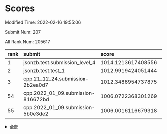 # Scores

Modified Time: 2022-02-16 19:55:06

Submit Num: 207

All Rank Num: 205617

| rank |               submit               |       score        |       sigma        | pk_num |
| :--- | :--------------------------------- | :----------------- | :----------------- | :----- |
| 1    | jsonzb.test.submission_level_4     | 1014.1213617408556 | 0.825298947834098  | 3974   |
| 2    | jsonzb.test.test_1                 | 1012.9919424051444 | 0.8286812259655898 | 3968   |
| 3    | cpp.21_12_24.submission-2b2ea0d7   | 1012.3486954737875 | 0.7948436954109875 | 3973   |
| 54   | cpp.2022_01_09.submission-816672bd | 1006.0722368301269 | 0.720873919259863  | 3971   |
| 55   | cpp.2022_01_09.submission-5b0e3de2 | 1006.0016116679318 | 0.7575405322657011 | 3973   |


<details>
<summary>全部</summary>

| rank |                 submit                 |       score        |       sigma        | pk_num |
| :--- | :------------------------------------- | :----------------- | :----------------- | :----- |
| 1    | jsonzb.test.submission_level_4         | 1014.1213617408556 | 0.825298947834098  | 3974   |
| 2    | jsonzb.test.test_1                     | 1012.9919424051444 | 0.8286812259655898 | 3968   |
| 3    | cpp.21_12_24.submission-2b2ea0d7       | 1012.3486954737875 | 0.7948436954109875 | 3973   |
| 4    | gobigger.level_3.submission_level_3_43 | 1011.4712683567536 | 0.7757523114837521 | 3974   |
| 5    | gobigger.level_3.submission_level_3_49 | 1011.3319671080662 | 0.7901267956996504 | 3978   |
| 6    | gobigger.level_3.submission_level_3_46 | 1011.3079043619352 | 0.7847411613726937 | 3972   |
| 7    | gobigger.level_3.submission_level_3_16 | 1011.2708662696966 | 0.7585628099690244 | 3974   |
| 8    | gobigger.level_3.submission_level_3_18 | 1011.092993718435  | 0.7627640102548852 | 3977   |
| 9    | gobigger.level_3.submission_level_3_8  | 1010.7938772474242 | 0.761940658096493  | 3976   |
| 10   | gobigger.level_3.submission_level_3_20 | 1010.6563132658083 | 0.7701536543049003 | 3976   |
| 11   | gobigger.level_3.submission_level_3_28 | 1010.6410662258015 | 0.7642737699553857 | 3974   |
| 12   | gobigger.level_3.submission_level_3_3  | 1010.5767627162102 | 0.7691756658692159 | 3969   |
| 13   | gobigger.level_3.submission_level_3_24 | 1010.5214238276891 | 0.7765031348611326 | 3974   |
| 14   | gobigger.level_3.submission_level_3_10 | 1010.4912797252427 | 0.7627274046417436 | 3974   |
| 15   | gobigger.level_3.submission_level_3_19 | 1010.4283837135666 | 0.7541933632504516 | 3978   |
| 16   | gobigger.level_3.submission_level_3_30 | 1010.3816772867311 | 0.7483907989293624 | 3971   |
| 17   | gobigger.level_3.submission_level_3_41 | 1010.2871131076457 | 0.7756860121946025 | 3978   |
| 18   | gobigger.level_3.submission_level_3_45 | 1010.2682286705088 | 0.7836699996357285 | 3969   |
| 19   | gobigger.level_3.submission_level_3_38 | 1010.2648122327984 | 0.742237420841193  | 3971   |
| 20   | gobigger.level_3.submission_level_3_0  | 1010.2473910115019 | 0.7708988348288789 | 3968   |
| 21   | gobigger.level_3.submission_level_3_22 | 1010.2295333298482 | 0.7800994993938154 | 3976   |
| 22   | gobigger.level_3.submission_level_3_32 | 1010.1964325164656 | 0.7638470802359872 | 3974   |
| 23   | gobigger.level_3.submission_level_3_25 | 1010.1878089014768 | 0.7424502413332319 | 3972   |
| 24   | gobigger.level_3.submission_level_3_29 | 1010.061684687052  | 0.7667606448531433 | 3974   |
| 25   | gobigger.level_3.submission_level_3_17 | 1010.0301916762442 | 0.77670078561706   | 3969   |
| 26   | gobigger.level_3.submission_level_3_11 | 1010.0243075058958 | 0.7422182618130964 | 3971   |
| 27   | gobigger.level_3.submission_level_3_15 | 1009.9579881581917 | 0.754696316343667  | 3980   |
| 28   | gobigger.level_3.submission_level_3_6  | 1009.9138741149012 | 0.7344081625820954 | 3973   |
| 29   | gobigger.level_3.submission_level_3_40 | 1009.7716167812148 | 0.7473094362354522 | 3976   |
| 30   | gobigger.level_3.submission_level_3_42 | 1009.7469102215799 | 0.7583300575843699 | 3979   |
| 31   | gobigger.level_3.submission_level_3_1  | 1009.7264237326737 | 0.7668850574972952 | 3977   |
| 32   | gobigger.level_3.submission_level_3_13 | 1009.6719355513648 | 0.7330397281464066 | 3971   |
| 33   | gobigger.level_3.submission_level_3_21 | 1009.6539724898748 | 0.7474629266456617 | 3972   |
| 34   | gobigger.level_3.submission_level_3_9  | 1009.6359225375361 | 0.7464463153022989 | 3978   |
| 35   | gobigger.level_3.submission_level_3_34 | 1009.4767187557114 | 0.7549252947054819 | 3972   |
| 36   | gobigger.level_3.submission_level_3_33 | 1009.4650255287697 | 0.7294055678307649 | 3977   |
| 37   | gobigger.level_3.submission_level_3_23 | 1009.4357799839041 | 0.7524026349390753 | 3974   |
| 38   | gobigger.level_3.submission_level_3_14 | 1009.3299704281288 | 0.7502791533949199 | 3976   |
| 39   | gobigger.level_3.submission_level_3_2  | 1009.2497866042113 | 0.733758161291288  | 3972   |
| 40   | gobigger.level_3.submission_level_3_37 | 1009.2134613098141 | 0.7405761649008876 | 3973   |
| 41   | gobigger.level_3.submission_level_3_47 | 1009.1993871627762 | 0.7354905218747633 | 3967   |
| 42   | gobigger.level_3.submission_level_3_26 | 1009.1509323141549 | 0.7731387139235224 | 3976   |
| 43   | gobigger.level_3.submission_level_3_27 | 1009.0965609664763 | 0.7634442626483358 | 3971   |
| 44   | gobigger.level_3.submission_level_3_7  | 1009.042121868157  | 0.739513062788716  | 3976   |
| 45   | gobigger.level_3.submission_level_3_4  | 1009.0355124038093 | 0.7327400542229314 | 3976   |
| 46   | gobigger.level_3.submission_level_3_44 | 1008.9071737715308 | 0.7336496459936647 | 3976   |
| 47   | gobigger.level_3.submission_level_3_39 | 1008.9057796697153 | 0.7463195708148326 | 3970   |
| 48   | gobigger.level_3.submission_level_3_31 | 1008.7810758198096 | 0.7722990131560561 | 3972   |
| 49   | gobigger.level_3.submission_level_3_35 | 1008.6774858377031 | 0.7473950965323674 | 3973   |
| 50   | gobigger.level_3.submission_level_3_36 | 1008.6735643846129 | 0.7476352336827272 | 3968   |
| 51   | gobigger.level_3.submission_level_3_48 | 1008.5873180928038 | 0.7652096402454986 | 3973   |
| 52   | gobigger.level_3.submission_level_3_5  | 1008.5184690064453 | 0.7432739107865572 | 3975   |
| 53   | gobigger.level_3.submission_level_3_12 | 1008.4017588315882 | 0.7420851370072629 | 3973   |
| 54   | cpp.2022_01_09.submission-816672bd     | 1006.0722368301269 | 0.720873919259863  | 3971   |
| 55   | cpp.2022_01_09.submission-5b0e3de2     | 1006.0016116679318 | 0.7575405322657011 | 3973   |
| 56   | gobigger.level_1.submission_level_1_35 | 1004.6315652250101 | 0.7177524005720429 | 3978   |
| 57   | gobigger.level_1.submission_level_1_30 | 1004.6008573046937 | 0.7194451202002466 | 3968   |
| 58   | gobigger.level_1.submission_level_1_20 | 1004.4145168631602 | 0.7129326945063622 | 3977   |
| 59   | gobigger.level_1.submission_level_1_28 | 1004.2808914042381 | 0.7177488684013874 | 3973   |
| 60   | gobigger.level_1.submission_level_1_13 | 1004.2256017315482 | 0.7268217996403024 | 3975   |
| 61   | gobigger.level_1.submission_level_1_45 | 1004.2085925563175 | 0.7379517653711758 | 3977   |
| 62   | gobigger.level_1.submission_level_1_6  | 1004.1660780055398 | 0.7247901555230601 | 3976   |
| 63   | gobigger.level_1.submission_level_1_10 | 1004.1256515171657 | 0.7161730056349668 | 3975   |
| 64   | gobigger.level_1.submission_level_1_11 | 1004.117997644956  | 0.7099797589487072 | 3970   |
| 65   | gobigger.level_1.submission_level_1_48 | 1004.0539875861526 | 0.7222432066928062 | 3973   |
| 66   | gobigger.level_1.submission_level_1_27 | 1003.9120633632128 | 0.7139327706128656 | 3975   |
| 67   | gobigger.level_1.submission_level_1_12 | 1003.7385138647559 | 0.7112882095790926 | 3980   |
| 68   | gobigger.level_1.submission_level_1_49 | 1003.7300068321426 | 0.7101443683258016 | 3973   |
| 69   | gobigger.level_1.submission_level_1_33 | 1003.6957635541485 | 0.7225390345604672 | 3975   |
| 70   | gobigger.level_1.submission_level_1_37 | 1003.6910902809037 | 0.7181103678574899 | 3971   |
| 71   | gobigger.level_1.submission_level_1_26 | 1003.6869062859445 | 0.7167565520648266 | 3976   |
| 72   | gobigger.level_1.submission_level_1_31 | 1003.482073876477  | 0.6952052172379539 | 3974   |
| 73   | gobigger.level_1.submission_level_1_9  | 1003.4479221301667 | 0.7186120637163896 | 3976   |
| 74   | gobigger.level_1.submission_level_1_29 | 1003.404816838262  | 0.7102209692859756 | 3976   |
| 75   | gobigger.level_1.submission_level_1_8  | 1003.3575651720265 | 0.724048598796856  | 3975   |
| 76   | gobigger.level_1.submission_level_1_46 | 1003.3381382548372 | 0.719652093375302  | 3975   |
| 77   | gobigger.level_1.submission_level_1_5  | 1003.3322136411808 | 0.7073510430983893 | 3971   |
| 78   | gobigger.level_1.submission_level_1_22 | 1003.3234825701871 | 0.7107197104056626 | 3970   |
| 79   | gobigger.level_1.submission_level_1_24 | 1003.2262614288232 | 0.7228564099513552 | 3973   |
| 80   | gobigger.level_1.submission_level_1_32 | 1003.2250772777707 | 0.7185360354635104 | 3972   |
| 81   | gobigger.level_1.submission_level_1_16 | 1003.1464248744857 | 0.7157985245886731 | 3976   |
| 82   | gobigger.level_1.submission_level_1_43 | 1003.1211868570479 | 0.7122295964890926 | 3972   |
| 83   | gobigger.level_1.submission_level_1_1  | 1003.0609279265274 | 0.7164944443499203 | 3973   |
| 84   | gobigger.level_1.submission_level_1_14 | 1003.0281521581884 | 0.7221461389565772 | 3972   |
| 85   | gobigger.level_1.submission_level_1_19 | 1003.0023541586799 | 0.7109406009632684 | 3971   |
| 86   | gobigger.level_1.submission_level_1_4  | 1002.992136772928  | 0.7087785356229115 | 3970   |
| 87   | gobigger.level_1.submission_level_1_15 | 1002.9811747495677 | 0.7340395178225984 | 3975   |
| 88   | gobigger.level_1.submission_level_1_47 | 1002.9467928442396 | 0.7250196654388028 | 3972   |
| 89   | gobigger.level_1.submission_level_1_17 | 1002.8695883801051 | 0.7112036921582602 | 3970   |
| 90   | gobigger.level_1.submission_level_1_2  | 1002.8525915221745 | 0.7165531197390589 | 3973   |
| 91   | gobigger.level_1.submission_level_1_38 | 1002.7642063042258 | 0.7090977498421459 | 3973   |
| 92   | gobigger.level_1.submission_level_1_42 | 1002.7578462070009 | 0.7152113574134047 | 3973   |
| 93   | gobigger.level_1.submission_level_1_39 | 1002.7082618314981 | 0.7206281885756108 | 3972   |
| 94   | gobigger.level_1.submission_level_1_44 | 1002.7018756035119 | 0.7109409435506192 | 3972   |
| 95   | gobigger.level_1.submission_level_1_3  | 1002.5354650496074 | 0.7162827635337969 | 3970   |
| 96   | gobigger.level_1.submission_level_1_7  | 1002.5029301799839 | 0.7164625730548257 | 3974   |
| 97   | gobigger.level_1.submission_level_1_21 | 1002.4731603610918 | 0.7146208886259415 | 3970   |
| 98   | gobigger.level_1.submission_level_1_18 | 1002.4385759262144 | 0.7078278152045459 | 3970   |
| 99   | gobigger.level_1.submission_level_1_40 | 1002.4107348198605 | 0.7176956530892783 | 3972   |
| 100  | gobigger.level_1.submission_level_1_41 | 1002.348405960615  | 0.7164973780673397 | 3967   |
| 101  | gobigger.level_1.submission_level_1_25 | 1002.3041780008266 | 0.7083594595581474 | 3973   |
| 102  | gobigger.level_1.submission_level_1_23 | 1002.2896969416896 | 0.7138485142527531 | 3970   |
| 103  | gobigger.level_1.submission_level_1_0  | 1002.0607348367962 | 0.706456433974567  | 3967   |
| 104  | gobigger.level_1.submission_level_1_34 | 1002.0178998955973 | 0.7094586279914361 | 3969   |
| 105  | gobigger.level_1.submission_level_1_36 | 1001.9729622390807 | 0.699372419737146  | 3973   |
| 106  | gobigger.random.submission_random_44   | 997.3877953431295  | 0.7103228441943835 | 3971   |
| 107  | gobigger.random.submission_random_25   | 997.2188704865821  | 0.7074617600379255 | 3973   |
| 108  | gobigger.random.submission_random_49   | 997.176482301787   | 0.6953462928247781 | 3973   |
| 109  | gobigger.random.submission_random_20   | 997.0860818719361  | 0.7102710412969562 | 3977   |
| 110  | gobigger.random.submission_random_15   | 997.0563108775182  | 0.7036503043596477 | 3976   |
| 111  | gobigger.random.submission_random_8    | 996.9594603800421  | 0.7100466827511545 | 3971   |
| 112  | gobigger.random.submission_random_9    | 996.8395897000103  | 0.7082354339357751 | 3971   |
| 113  | gobigger.random.submission_random_22   | 996.8010332508654  | 0.7050178493215862 | 3974   |
| 114  | gobigger.random.submission_random_28   | 996.7211315024925  | 0.7122832345998817 | 3970   |
| 115  | gobigger.random.submission_random_12   | 996.6265619813557  | 0.7081015550798996 | 3976   |
| 116  | gobigger.random.submission_random_38   | 996.4613520460571  | 0.7099250388279721 | 3974   |
| 117  | gobigger.random.submission_random_39   | 996.4127119134965  | 0.6952539601627858 | 3973   |
| 118  | gobigger.random.submission_random_2    | 996.3853650216639  | 0.7223097984816799 | 3974   |
| 119  | gobigger.random.submission_random_16   | 996.333566400195   | 0.7165330214210639 | 3973   |
| 120  | gobigger.random.submission_random_32   | 996.2822591057557  | 0.7121230774974496 | 3976   |
| 121  | gobigger.random.submission_random_10   | 996.2159981896665  | 0.7050773277530652 | 3973   |
| 122  | gobigger.random.submission_random_31   | 996.1844697161138  | 0.6931988995910824 | 3977   |
| 123  | gobigger.random.submission_random_5    | 996.1703322327091  | 0.7077771971678775 | 3976   |
| 124  | gobigger.random.submission_random_41   | 996.1408527638811  | 0.7179870644699275 | 3975   |
| 125  | gobigger.random.submission_random_46   | 996.1382654253094  | 0.7015295511186015 | 3972   |
| 126  | gobigger.random.submission_random_48   | 996.1216754697077  | 0.713546662977884  | 3969   |
| 127  | gobigger.random.submission_random_29   | 996.0740759119049  | 0.7234723180088811 | 3981   |
| 128  | gobigger.random.submission_random_4    | 996.0333333006786  | 0.7012570294258602 | 3973   |
| 129  | gobigger.random.submission_random_3    | 996.0204182403975  | 0.7204839850047423 | 3971   |
| 130  | gobigger.random.submission_random_35   | 995.9787425412526  | 0.7109807993470063 | 3976   |
| 131  | gobigger.random.submission_random_33   | 995.8870551648199  | 0.7124275303374413 | 3971   |
| 132  | gobigger.random.submission_random_11   | 995.83594414065    | 0.7207492067846764 | 3975   |
| 133  | gobigger.random.submission_random_17   | 995.8205052763966  | 0.6998049810349662 | 3972   |
| 134  | gobigger.random.submission_random_42   | 995.7877737275699  | 0.7187766155125023 | 3969   |
| 135  | gobigger.random.submission_random_21   | 995.7164678233993  | 0.7025269789273632 | 3974   |
| 136  | gobigger.random.submission_random_30   | 995.6946738328625  | 0.7325030266815841 | 3974   |
| 137  | gobigger.random.submission_random_34   | 995.6569534202447  | 0.7216458349013459 | 3968   |
| 138  | gobigger.random.submission_random_36   | 995.6427950096121  | 0.7121691138680383 | 3979   |
| 139  | gobigger.random.submission_random_24   | 995.6041921500946  | 0.7012295642841404 | 3978   |
| 140  | gobigger.random.submission_random_1    | 995.591305133484   | 0.7005784756857207 | 3977   |
| 141  | gobigger.random.submission_random_45   | 995.5809812898516  | 0.7029215627599449 | 3975   |
| 142  | gobigger.random.submission_random_37   | 995.5005913083269  | 0.691048749333169  | 3978   |
| 143  | gobigger.random.submission_random_43   | 995.4294114882833  | 0.7136274861274038 | 3978   |
| 144  | gobigger.random.submission_random_13   | 995.3263056096379  | 0.7144056587560201 | 3975   |
| 145  | gobigger.random.submission_random_18   | 995.3184693542028  | 0.7198811404989023 | 3970   |
| 146  | gobigger.random.submission_random_23   | 995.2941057869022  | 0.7380493642497299 | 3975   |
| 147  | gobigger.random.submission_random_7    | 995.1887299187983  | 0.7180205883543352 | 3969   |
| 148  | gobigger.random.submission_random_14   | 995.0789436492577  | 0.7164621234164492 | 3973   |
| 149  | gobigger.random.submission_random_19   | 995.0651764295745  | 0.7145921355027521 | 3974   |
| 150  | gobigger.random.submission_random_6    | 995.0386949945848  | 0.7066398001010736 | 3976   |
| 151  | gobigger.random.submission_random_0    | 994.9990903026671  | 0.7097402908416144 | 3975   |
| 152  | gobigger.random.submission_random_26   | 994.9044126964416  | 0.7100664700533921 | 3976   |
| 153  | gobigger.random.submission_random_27   | 994.8780372469453  | 0.7239659623173382 | 3972   |
| 154  | gobigger.random.submission_random_40   | 994.8330856007251  | 0.7167683674534263 | 3971   |
| 155  | gobigger.random.submission_random_47   | 994.6392728577779  | 0.714800054635425  | 3971   |
| 156  | gobigger.level_2.submission_level_2_18 | 994.1709089256831  | 0.7306170722078964 | 3978   |
| 157  | gobigger.level_2.submission_level_2_36 | 993.7175161738218  | 0.7238063020461913 | 3974   |
| 158  | gobigger.level_2.submission_level_2_21 | 993.6567860496099  | 0.7304954225352436 | 3976   |
| 159  | gobigger.level_2.submission_level_2_49 | 993.5657673464644  | 0.7459094198278399 | 3974   |
| 160  | gobigger.level_2.submission_level_2_9  | 993.551235037194   | 0.7357106495345844 | 3973   |
| 161  | gobigger.level_2.submission_level_2_38 | 993.2522487237766  | 0.7473367683911047 | 3973   |
| 162  | gobigger.level_2.submission_level_2_45 | 993.2488403087332  | 0.719581095263549  | 3973   |
| 163  | gobigger.level_2.submission_level_2_41 | 993.1800283745345  | 0.7332990522569269 | 3973   |
| 164  | gobigger.level_2.submission_level_2_11 | 993.1048520510851  | 0.7398836775897556 | 3970   |
| 165  | gobigger.level_2.submission_level_2_6  | 992.8463392194097  | 0.7342869702422666 | 3969   |
| 166  | gobigger.level_2.submission_level_2_42 | 992.8050524287869  | 0.7234957790475984 | 3974   |
| 167  | gobigger.level_2.submission_level_2_5  | 992.7903092446786  | 0.7301629069836424 | 3973   |
| 168  | gobigger.level_2.submission_level_2_0  | 992.7889107522881  | 0.732121905294057  | 3973   |
| 169  | gobigger.level_2.submission_level_2_22 | 992.7826055218881  | 0.7447789152045163 | 3972   |
| 170  | gobigger.level_2.submission_level_2_34 | 992.7339605385541  | 0.7266355160740634 | 3969   |
| 171  | gobigger.level_2.submission_level_2_33 | 992.6766289348914  | 0.7368304739944891 | 3972   |
| 172  | gobigger.level_2.submission_level_2_48 | 992.6660937017748  | 0.7431505848795654 | 3970   |
| 173  | gobigger.level_2.submission_level_2_7  | 992.637377203283   | 0.7367554708221187 | 3976   |
| 174  | gobigger.level_2.submission_level_2_40 | 992.5234820423666  | 0.7332596793617249 | 3972   |
| 175  | gobigger.level_2.submission_level_2_2  | 992.5178327555566  | 0.7216916375933448 | 3976   |
| 176  | gobigger.level_2.submission_level_2_10 | 992.51699805266    | 0.7366101622182804 | 3977   |
| 177  | gobigger.level_2.submission_level_2_14 | 992.311209519029   | 0.7319954224620776 | 3976   |
| 178  | gobigger.level_2.submission_level_2_32 | 992.2942649501421  | 0.7638899061124423 | 3971   |
| 179  | gobigger.level_2.submission_level_2_29 | 992.2815496210757  | 0.7417754743237721 | 3972   |
| 180  | gobigger.level_2.submission_level_2_25 | 992.2729465729144  | 0.7479422218636427 | 3973   |
| 181  | gobigger.level_2.submission_level_2_47 | 992.2538494804026  | 0.7497385833424627 | 3967   |
| 182  | gobigger.level_2.submission_level_2_39 | 992.2125866979075  | 0.747553873286518  | 3971   |
| 183  | gobigger.level_2.submission_level_2_8  | 992.1741795410131  | 0.7507108531200484 | 3974   |
| 184  | gobigger.level_2.submission_level_2_16 | 992.164980512643   | 0.7400745982225115 | 3976   |
| 185  | gobigger.level_2.submission_level_2_24 | 991.9689927495386  | 0.7536501712557346 | 3976   |
| 186  | gobigger.level_2.submission_level_2_13 | 991.946434898929   | 0.7891814090894678 | 3976   |
| 187  | gobigger.level_2.submission_level_2_1  | 991.9084233455262  | 0.7433441596699699 | 3968   |
| 188  | gobigger.level_2.submission_level_2_28 | 991.8463617324797  | 0.7407430264766364 | 3970   |
| 189  | gobigger.level_2.submission_level_2_20 | 991.8396973890797  | 0.7646435751917972 | 3970   |
| 190  | gobigger.level_2.submission_level_2_27 | 991.7848279628133  | 0.7282040069856316 | 3973   |
| 191  | gobigger.level_2.submission_level_2_15 | 991.7082812777941  | 0.7583511003380323 | 3970   |
| 192  | gobigger.level_2.submission_level_2_44 | 991.6931898346957  | 0.7595651204685688 | 3975   |
| 193  | gobigger.level_2.submission_level_2_37 | 991.6502558717386  | 0.7238819922737727 | 3973   |
| 194  | gobigger.level_2.submission_level_2_4  | 991.5553918871783  | 0.7525725828534728 | 3974   |
| 195  | gobigger.level_2.submission_level_2_31 | 991.3613194067829  | 0.7393446688206008 | 3970   |
| 196  | gobigger.level_2.submission_level_2_17 | 991.2638545715944  | 0.7420507132216985 | 3973   |
| 197  | gobigger.level_2.submission_level_2_12 | 991.2385589018376  | 0.7712892569175893 | 3974   |
| 198  | gobigger.level_2.submission_level_2_23 | 991.1291482143233  | 0.7549329648849684 | 3979   |
| 199  | gobigger.level_2.submission_level_2_3  | 991.0910576055014  | 0.7465457881432214 | 3971   |
| 200  | gobigger.level_2.submission_level_2_35 | 991.077483536224   | 0.768728723857277  | 3974   |
| 201  | gobigger.level_2.submission_level_2_43 | 990.9953930205501  | 0.7632261633064834 | 3975   |
| 202  | gobigger.level_2.submission_level_2_26 | 990.4759313895929  | 0.7555572024398577 | 3975   |
| 203  | gobigger.level_2.submission_level_2_30 | 990.3886685916601  | 0.7617595264921785 | 3969   |
| 204  | gobigger.level_2.submission_level_2_19 | 990.2535019125156  | 0.7622902941430977 | 3971   |
| 205  | gobigger.level_2.submission_level_2_46 | 989.7694031279185  | 0.7777290523250502 | 3973   |
| 206  | gobigger.none.submission_none_1        | 978.8999212954033  | 1.2224466201294146 | 3974   |
| 207  | gobigger.none.submission_none_0        | 976.4789622419107  | 1.408538959176582  | 3974   |

</details>